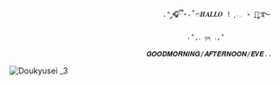 
                                          .° ༘🎧ྀི⋆₊˚ෆ𝑯𝑨𝑳𝑳𝑶 ! ִֶָ𓂃 ࣪˖ ִֶָ🐇་༘࿐                 
          
                                                ⋅˚₊‧ ୨ৎ ‧₊˚ 
      
                                      𝑮𝑶𝑶𝑫𝑴𝑶𝑹𝑵𝑰𝑵𝑮/𝑨𝑭𝑻𝑬𝑹𝑵𝑶𝑶𝑵/𝑬𝑽𝑬..



  ![Doukyusei _3](https://github.com/user-attachments/assets/53497d9d-7b25-4799-a618-6c342ec15d42)



